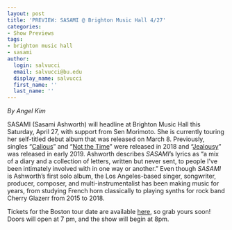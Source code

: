 ```yaml
---
layout: post
title: 'PREVIEW: SASAMI @ Brighton Music Hall 4/27'
categories:
- Show Previews
tags:
- brighton music hall
- sasami
author:
  login: salvucci
  email: salvucci@bu.edu
  display_name: salvucci
  first_name: ''
  last_name: ''
---
```

_By Angel Kim_

SASAMI (Sasami Ashworth) will headline at Brighton Music Hall this Saturday, April 27, with support from Sen Morimoto. She is currently touring her self-titled debut album that was released on March 8. Previously, singles “[Callous](https://www.youtube.com/watch?v=-2eGnkiy26g)” and “[Not the Time](https://www.youtube.com/watch?v=T61l0Qlo-1E)” were released in 2018 and “[Jealousy](https://www.youtube.com/watch?v=Uo5SBdEbEHs)” was released in early 2019. Ashworth describes _SASAMI_’s lyrics as “a mix of a diary and a collection of letters, written but never sent, to people I've been intimately involved with in one way or another.” Even though _SASAMI_ is Ashworth’s first solo album, the Los Angeles-based singer, songwriter, producer, composer, and multi-instrumentalist has been making music for years, from studying French horn classically to playing synths for rock band Cherry Glazerr from 2015 to 2018.

Tickets for the Boston tour date are available [here](http://events.crossroadspresents.com/sasami), so grab yours soon! Doors will open at 7 pm, and the show will begin at 8pm.